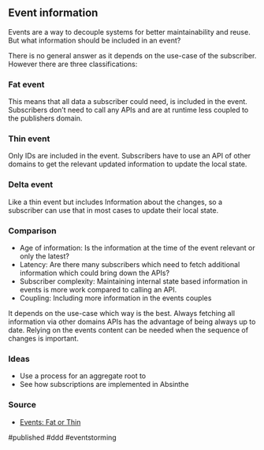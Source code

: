 ## Event information
Events are a way to decouple systems for better maintainability and reuse. But what information should be included in an event?

There is no general answer as it depends on the use-case of the subscriber. However there are three classifications: 

### Fat event
This means that all data a subscriber could need, is included in the event. Subscribers don’t need to call any APIs and are at runtime less coupled to the publishers domain. 

### Thin event 
Only IDs are included in the event. Subscribers have to use an API of other domains to get the relevant updated information to update the local state.

### Delta event
Like a thin event but includes Information about the changes, so a subscriber can use that in most cases to update their local state.

### Comparison
- Age of information: Is the information at the time of the event relevant or only the latest?
- Latency: Are there many subscribers which need to fetch additional information which could bring down the APIs?
- Subscriber complexity: Maintaining internal state based information in events is more work compared to calling an API.
- Coupling: Including more information in the events couples 

It depends on the use-case which way is the best. Always fetching all information via other domains APIs has the advantage of being always up to date. Relying on the events content can be needed when the sequence of changes is important. 

### Ideas 
- Use a process for an aggregate root to 
- See how subscriptions are implemented in Absinthe 

### Source
- [Events: Fat or Thin](https://codesimple.blog/2019/02/16/events-fat-or-thin/)


#published #ddd #eventstorming 
